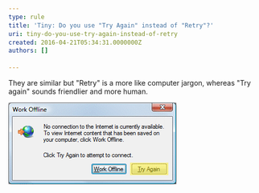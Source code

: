 ```yaml
---
type: rule
title: 'Tiny: Do you use "Try Again" instead of "Retry"?'
uri: tiny-do-you-use-try-again-instead-of-retry
created: 2016-04-21T05:34:31.0000000Z
authors: []

---
```


They are similar but "Retry" is a more like computer jargon, whereas "Try again" sounds friendlier and more human. 
 
![ Internet Explorer uses "Try Again" instead of "Retry"](try-again-not-retry.gif)
